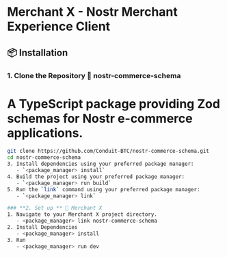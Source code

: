 # Merchant X - Nostr Merchant Experience Client

## 📦 Installation

### **1. Clone the Repository** 🚀 nostr-commerce-schema
#  A TypeScript package providing Zod schemas for Nostr e-commerce applications.

```sh
git clone https://github.com/Conduit-BTC/nostr-commerce-schema.git
cd nostr-commerce-schema
3. Install dependencies using your preferred package manager:
   - `<package_manager> install`
4. Build the project using your preferred package manager:
   - `<package_manager> run build`
5. Run the `link` command using your preferred package manager:
   - `<package_manager> link`

### **2. Set up ** 🚀 Merchant X
1. Navigate to your Merchant X project directory.
   - <package_manager> link nostr-commerce-schema
2. Install Dependencies
   - <package_manager> install
3. Run
   - <package_manager> run dev

